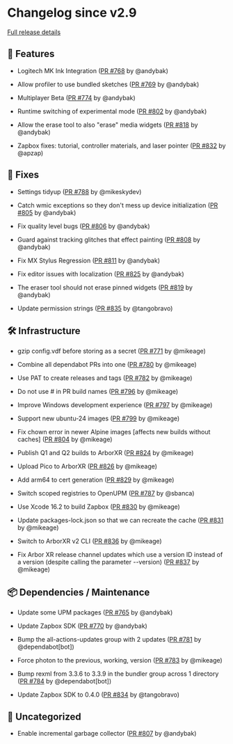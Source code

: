 # Changelog since v2.9

[Full release details](https://github.com/icosa-foundation/open-brush/compare/v2.9...abb537764520987a1fb7dae9cd04d133381e24a6)

## 🚀 Features

- Logitech MK Ink Integration ([PR #768](https://github.com/icosa-foundation/open-brush/pull/768) by @andybak)

- Allow profiler to use bundled sketches ([PR #769](https://github.com/icosa-foundation/open-brush/pull/769) by @andybak)

- Multiplayer Beta ([PR #774](https://github.com/icosa-foundation/open-brush/pull/774) by @andybak)

- Runtime switching of experimental mode ([PR #802](https://github.com/icosa-foundation/open-brush/pull/802) by @andybak)

- Allow the erase tool to also "erase" media widgets ([PR #818](https://github.com/icosa-foundation/open-brush/pull/818) by @andybak)

- Zapbox fixes: tutorial, controller materials, and laser pointer ([PR #832](https://github.com/icosa-foundation/open-brush/pull/832) by @apzap)


## 🐛 Fixes

- Settings tidyup ([PR #788](https://github.com/icosa-foundation/open-brush/pull/788) by @mikeskydev)

- Catch wmic exceptions so they don't mess up device initialization ([PR #805](https://github.com/icosa-foundation/open-brush/pull/805) by @andybak)

- Fix quality level bugs ([PR #806](https://github.com/icosa-foundation/open-brush/pull/806) by @andybak)

- Guard against tracking glitches that effect painting ([PR #808](https://github.com/icosa-foundation/open-brush/pull/808) by @andybak)

- Fix MX Stylus Regression ([PR #811](https://github.com/icosa-foundation/open-brush/pull/811) by @andybak)

- Fix editor issues with localization ([PR #825](https://github.com/icosa-foundation/open-brush/pull/825) by @andybak)

- The eraser tool should not erase pinned widgets ([PR #819](https://github.com/icosa-foundation/open-brush/pull/819) by @andybak)

- Update permission strings ([PR #835](https://github.com/icosa-foundation/open-brush/pull/835) by @tangobravo)


## 🛠️ Infrastructure

- gzip config.vdf before storing as a secret ([PR #771](https://github.com/icosa-foundation/open-brush/pull/771) by @mikeage)

- Combine all dependabot PRs into one ([PR #780](https://github.com/icosa-foundation/open-brush/pull/780) by @mikeage)

- Use PAT to create releases and tags ([PR #782](https://github.com/icosa-foundation/open-brush/pull/782) by @mikeage)

- Do not use # in PR build names ([PR #796](https://github.com/icosa-foundation/open-brush/pull/796) by @mikeage)

- Improve Windows development experience ([PR #797](https://github.com/icosa-foundation/open-brush/pull/797) by @mikeage)

- Support new ubuntu-24 images ([PR #799](https://github.com/icosa-foundation/open-brush/pull/799) by @mikeage)

- Fix chown error in newer Alpine images [affects new builds without caches] ([PR #804](https://github.com/icosa-foundation/open-brush/pull/804) by @mikeage)

- Publish Q1 and Q2 builds to ArborXR ([PR #824](https://github.com/icosa-foundation/open-brush/pull/824) by @mikeage)

- Upload Pico to ArborXR ([PR #826](https://github.com/icosa-foundation/open-brush/pull/826) by @mikeage)

- Add arm64 to cert generation ([PR #829](https://github.com/icosa-foundation/open-brush/pull/829) by @mikeage)

- Switch scoped registries to OpenUPM ([PR #787](https://github.com/icosa-foundation/open-brush/pull/787) by @sbanca)

- Use Xcode 16.2 to build Zapbox ([PR #830](https://github.com/icosa-foundation/open-brush/pull/830) by @mikeage)

- Update packages-lock.json so that we can recreate the cache ([PR #831](https://github.com/icosa-foundation/open-brush/pull/831) by @mikeage)

- Switch to ArborXR v2 CLI ([PR #836](https://github.com/icosa-foundation/open-brush/pull/836) by @mikeage)

- Fix Arbor XR release channel updates which use a version ID instead of a version (despite calling the parameter --version) ([PR #837](https://github.com/icosa-foundation/open-brush/pull/837) by @mikeage)


## 📦 Dependencies / Maintenance

- Update some UPM packages ([PR #765](https://github.com/icosa-foundation/open-brush/pull/765) by @andybak)

- Update Zapbox SDK ([PR #770](https://github.com/icosa-foundation/open-brush/pull/770) by @andybak)

- Bump the all-actions-updates group with 2 updates ([PR #781](https://github.com/icosa-foundation/open-brush/pull/781) by @dependabot[bot])

- Force photon to the previous, working, version ([PR #783](https://github.com/icosa-foundation/open-brush/pull/783) by @mikeage)

- Bump rexml from 3.3.6 to 3.3.9 in the bundler group across 1 directory ([PR #784](https://github.com/icosa-foundation/open-brush/pull/784) by @dependabot[bot])

- Update Zapbox SDK to 0.4.0 ([PR #834](https://github.com/icosa-foundation/open-brush/pull/834) by @tangobravo)


## 💬 Uncategorized

- Enable incremental garbage collector ([PR #807](https://github.com/icosa-foundation/open-brush/pull/807) by @andybak)





